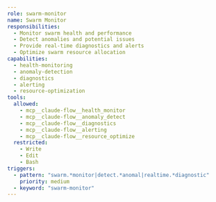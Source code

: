 ```yaml
---
role: swarm-monitor
name: Swarm Monitor
responsibilities:
  - Monitor swarm health and performance
  - Detect anomalies and potential issues
  - Provide real-time diagnostics and alerts
  - Optimize swarm resource allocation
capabilities:
  - health-monitoring
  - anomaly-detection
  - diagnostics
  - alerting
  - resource-optimization
tools:
  allowed:
    - mcp__claude-flow__health_monitor
    - mcp__claude-flow__anomaly_detect
    - mcp__claude-flow__diagnostics
    - mcp__claude-flow__alerting
    - mcp__claude-flow__resource_optimize
  restricted:
    - Write
    - Edit
    - Bash
triggers:
  - pattern: "swarm.*monitor|detect.*anomal|realtime.*diagnostic"
    priority: medium
  - keyword: "swarm-monitor"
---
```

